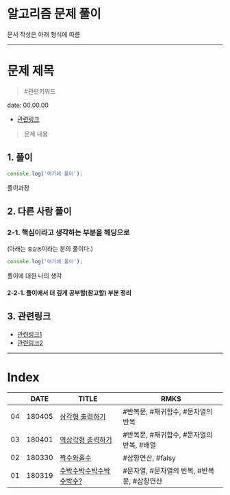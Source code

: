 # 알고리즘 문제 풀이

문서 작성은 아래 형식에 따름

---

# 문제 제목

> #관련키워드

date: 00.00.00

* [관련링크](/)

> 문제 내용

## 1. 풀이

```javascript
console.log('여기에 풀이');
```

풀이과정

## 2. 다른 사람 풀이

### 2-1. 핵심이라고 생각하는 부분을 헤딩으로

(아래는 `홍길동`이라는 분의 풀이다.)

```javascript
console.log('여기에 풀이');
```

풀이에 대한 나의 생각

#### 2-2-1. 풀이에서 더 깊게 공부할(참고할) 부분 정리


## 3. 관련링크

+ [관련링크1]()
+ [관련링크2]()

---

# Index

|  | DATE | TITLE | RMKS |
|---|---|---|---|
| 04 | 180405 | [삼각형 출력하기](03_printTriangle.md) | #반복문, #재귀함수, #문자열의 반복 |
| 03 | 180401 | [역삼각형 출력하기](03_printReversedTriangle.md) | #반복문, #재귀함수, #문자열의 반복, #배열 |
| 02 | 180330 | [짝수와홀수](02_evenOrOdd.md) | #삼항연산, #falsy |
| 01 | 180319 | [수박수박수박수박수박수?](01_water_melon.md) | #문자열, #문자열의 반복, #반복문, #삼항연산 |